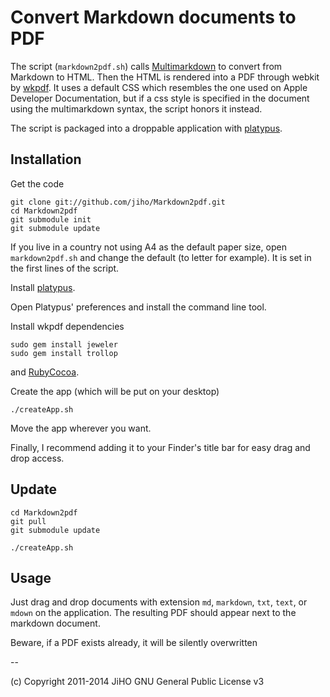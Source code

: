 
# Convert Markdown documents to PDF

The script (`markdown2pdf.sh`) calls [Multimarkdown](http://fletcherpenney.net/multimarkdown/ "MultiMarkdown") to convert from Markdown to HTML. Then the HTML is rendered into a PDF through webkit by [wkpdf](http://plessl.github.com/wkpdf/ "wkpdf &mdash; a command line HTML to PDF converter for Mac OS X"). It uses a default CSS which resembles the one used on Apple Developer Documentation, but if a css style is specified in the document using the multimarkdown syntax, the script honors it instead.

The script is packaged into a droppable application with [platypus](http://www.sveinbjorn.org/platypus "Platypus | Sveinbjorn Thordarson").

## Installation

Get the code

	git clone git://github.com/jiho/Markdown2pdf.git
	cd Markdown2pdf
	git submodule init
	git submodule update

If you live in a country not using A4 as the default paper size, open `markdown2pdf.sh` and change the default (to letter for example). It is set in the first lines of the script.

Install [platypus](http://www.sveinbjorn.org/platypus "Platypus | Sveinbjorn Thordarson").

Open Platypus' preferences and install the command line tool.

Install wkpdf dependencies

    sudo gem install jeweler
    sudo gem install trollop

and [RubyCocoa](http://rubycocoa.sourceforge.net/ "File: RubyCocoa - A Ruby/Objective-C Bridge").

Create the app (which will be put on your desktop)

	./createApp.sh

Move the app wherever you want.

Finally, I recommend adding it to your Finder's title bar for easy drag and drop access.

## Update

	cd Markdown2pdf
	git pull
	git submodule update

	./createApp.sh

## Usage

Just drag and drop documents with extension `md`, `markdown`, `txt`, `text`, or `mdown` on the application. The resulting PDF should appear next to the markdown document.

Beware, if a PDF exists already, it will be silently overwritten

--

(c) Copyright 2011-2014 JiHO
    GNU General Public License v3
